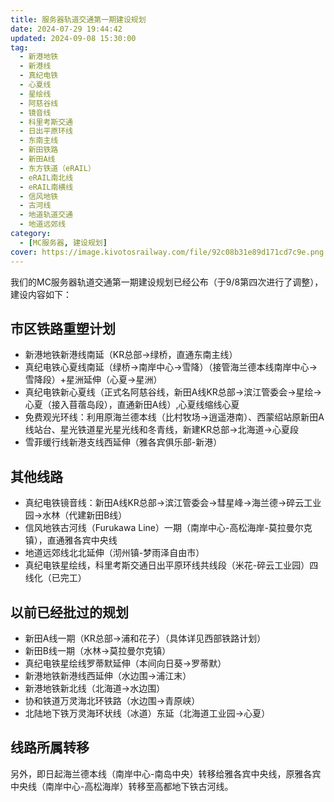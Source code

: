 ```yaml
---
title: 服务器轨道交通第一期建设规划
date: 2024-07-29 19:44:42
updated: 2024-09-08 15:30:00
tag:
  - 新港地铁
  - 新港线
  - 真纪电铁
  - 心夏线
  - 星绘线
  - 阿慈谷线
  - 镜音线
  - 科里考斯交通
  - 日出平原环线
  - 东南主线
  - 新田铁路
  - 新田A线
  - 东方铁道（eRAIL）
  - eRAIL南北线
  - eRAIL南横线
  - 信风地铁
  - 古河线
  - 地道轨道交通
  - 地道远郊线
category:
  - [MC服务器, 建设规划]
cover: https://image.kivotosrailway.com/file/92c08b31e89d171cd7c9e.png 
---
```

我们的MC服务器轨道交通第一期建设规划已经公布（于9/8第四次进行了调整），建设内容如下：
## 市区铁路重塑计划
* 新港地铁新港线南延（KR总部→绿桥，直通东南主线）
* 真纪电铁心夏线南延（绿桥→南岸中心→雪降）（接管海兰德本线南岸中心→雪降段）+星洲延伸（心夏→星洲）
* 真纪电铁新心夏线（正式名阿慈谷线，新田A线KR总部→滨江管委会→星绘→心夏（接入苜蓿岛段），直通新田A线）,心夏线缩线心夏
* 免费观光环线：利用原海兰德本线（比村牧场→逍遥港南）、西蒙绍站原新田A线站台、星光铁道星光星光线和冬青线，新建KR总部→北海道→心夏段
* 雪菲缓行线新港支线西延伸（雅各宾俱乐部-新港）
## 其他线路
* 真纪电铁镜音线：新田A线KR总部→滨江管委会→彗星峰→海兰德→碎云工业园→水林（代建新田B线）
* 信风地铁古河线（Furukawa Line）一期（南岸中心-高松海岸-莫拉曼尔克镇），直通雅各宾中央线
* 地道远郊线北北延伸（沏州镇-梦雨泽自由市）
* 真纪电铁星绘线，科里考斯交通日出平原环线共线段（米花-碎云工业园）四线化（已完工）

## 以前已经批过的规划
* 新田A线一期（KR总部→浦和花子）（具体详见西部铁路计划）
* 新田B线一期（水林→莫拉曼尔克镇）
* 真纪电铁星绘线罗蒂默延伸（本间向日葵→罗蒂默）
* 新港地铁新港线西延伸（水边围→浦江末）
* 新港地铁新北线（北海道→水边围）
* 协和铁道万灵海北环铁路（水边围→青原峡）
* 北陆地下铁万灵海环状线（冰道）东延（北海道工业园→心夏）

## 线路所属转移
另外，即日起海兰德本线（南岸中心-南岛中央）转移给雅各宾中央线，原雅各宾中央线（南岸中心-高松海岸）转移至高都地下铁古河线。
